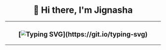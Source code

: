 <h1 align="center">👋 Hi there, I'm Jignasha </h1>
<hr>

<h2 align="center">
  
[![Typing SVG](https://readme-typing-svg.demolab.com/?lines=Welcome+to+my+GitHub+Page!)](https://git.io/typing-svg)

</h2>
<hr>
<p align="center><strong>I'm a passionate developer who loves to code</strong><</p>
<!--
**JignashaVanara/JignashaVanara** is a ✨ _special_ ✨ repository because its `README.md` (this file) appears on your GitHub profile.

Here are some ideas to get you started:

- 🔭 I’m currently working on ...
- 🌱 I’m currently learning ...
- 👯 I’m looking to collaborate on ...
- 🤔 I’m looking for help with ...
- 💬 Ask me about ...
- 📫 How to reach me: ...
- 😄 Pronouns: ...
- ⚡ Fun fact: ...
-->
